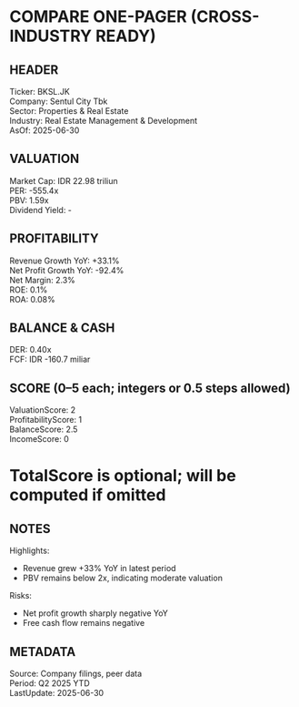 # COMPARE ONE-PAGER (CROSS-INDUSTRY READY)

## HEADER
Ticker: BKSL.JK  
Company: Sentul City Tbk  
Sector: Properties & Real Estate  
Industry: Real Estate Management & Development  
AsOf: 2025-06-30

## VALUATION
Market Cap: IDR 22.98 triliun  
PER:  -555.4x  
PBV: 1.59x  
Dividend Yield: -

## PROFITABILITY
Revenue Growth YoY: +33.1%  
Net Profit Growth YoY: -92.4%  
Net Margin: 2.3%  
ROE: 0.1%  
ROA: 0.08%

## BALANCE & CASH
DER: 0.40x  
FCF: IDR -160.7 miliar

## SCORE (0–5 each; integers or 0.5 steps allowed)
ValuationScore: 2  
ProfitabilityScore: 1  
BalanceScore: 2.5  
IncomeScore: 0  
# TotalScore is optional; will be computed if omitted

## NOTES
Highlights:
- Revenue grew +33% YoY in latest period
- PBV remains below 2x, indicating moderate valuation

Risks:
- Net profit growth sharply negative YoY
- Free cash flow remains negative

## METADATA
Source: Company filings, peer data  
Period: Q2 2025 YTD  
LastUpdate: 2025-06-30